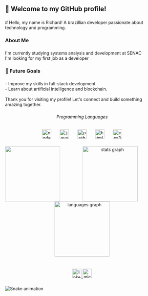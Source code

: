 <h2 align="left">👋 Welcome to my GitHub profile!</h2>

###

<p align="left"># Hello, my name is Richard! A brazillian developer passionate about technology and programming.</p>

###

<h3 align="left">About Me</h3>

###

<p align="left">I'm currently studying systems analysis and development at SENAC<br>I'm looking for my first job as a developer</p>

###

<h3 align="left">🎯 Future Goals</h3>

###

<p align="left">- Improve my skills in full-stack development<br>- Learn about artificial intelligence and blockchain.<br><br>Thank you for visiting my profile! Let's connect and build something amazing together.</p>

###

<h6 align="center">Programming Languages</h6>

###

<div align="center">
  <img src="https://cdn.jsdelivr.net/gh/devicons/devicon/icons/nodejs/nodejs-plain-wordmark.svg" height="30" alt="nodejs logo"  />
  <img width="20" />
  <img src="https://cdn.jsdelivr.net/gh/devicons/devicon/icons/javascript/javascript-plain.svg" height="30" alt="javascript logo"  />
  <img width="20" />
  <img src="https://cdn.jsdelivr.net/gh/devicons/devicon/icons/python/python-original.svg" height="30" alt="python logo"  />
  <img width="20" />
  <img src="https://cdn.jsdelivr.net/gh/devicons/devicon/icons/html5/html5-original.svg" height="30" alt="html5 logo"  />
  <img width="20" />
  <img src="https://cdn.jsdelivr.net/gh/devicons/devicon/icons/css3/css3-original.svg" height="30" alt="css3 logo"  />
</div>

###

<img align="left" height="180" src="https://i.pinimg.com/564x/97/0e/4c/970e4c7d20c94ec960da0ac8e57152f1.jpg"  />

###

<div align="center">
  <img src="https://github-readme-stats.vercel.app/api?username=Perpetva&hide_title=false&hide_rank=false&show_icons=true&include_all_commits=true&count_private=true&disable_animations=false&theme=vue-dark&locale=pt-br&hide_border=true&order=1" height="180" alt="stats graph"  />
  <img src="https://github-readme-stats.vercel.app/api/top-langs?username=Perpetva&locale=pt-br&hide_title=false&layout=compact&card_width=320&langs_count=5&theme=vue-dark&hide_border=true&order=2" height="180" alt="languages graph"  />
</div>

###

<br clear="both">

<div align="center">
  <a href="https://www.linkedin.com/in/richard-martins-9b8209230/" target="_blank">
    <img src="https://img.shields.io/static/v1?message=LinkedIn&logo=linkedin&label=&color=0077B5&logoColor=white&labelColor=&style=for-the-badge" height="30" alt="linkedin logo"  />
  </a>
  <a href="richard.sjnd@hotmail.com" target="_blank">
    <img src="https://img.shields.io/static/v1?message=Email&logo=microsoft-outlook&label=&color=0078D4&logoColor=white&labelColor=&style=for-the-badge" height="30" alt="microsoft-outlook logo"  />
  </a>
</div>

###

<img src="https://raw.githubusercontent.com/Perpetva/Perpetva/output/snake.svg" alt="Snake animation" />

###
